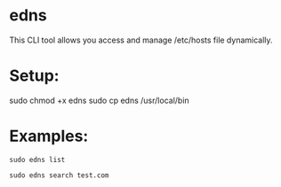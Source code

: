 # edns
This CLI tool allows you access and manage /etc/hosts file dynamically.

# Setup:
sudo chmod +x edns
sudo cp edns /usr/local/bin
# Examples:
```
sudo edns list
```

```
sudo edns search test.com
```
